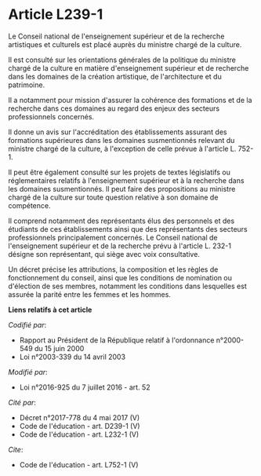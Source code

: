 # Article L239-1

Le Conseil national de l'enseignement supérieur et de la recherche artistiques et culturels est placé auprès du ministre
chargé de la culture. 

Il est consulté sur les orientations générales de la politique du ministre chargé de la culture en matière d'enseignement
supérieur et de recherche dans les domaines de la création artistique, de l'architecture et du patrimoine. 

Il a notamment pour mission d'assurer la cohérence des formations et de la recherche dans ces domaines au regard des enjeux
des secteurs professionnels concernés. 

Il donne un avis sur l'accréditation des établissements assurant des formations supérieures dans les domaines susmentionnés
relevant du ministre chargé de la culture, à l'exception de celle prévue à l'article L. 752-1. 

Il peut être également consulté sur les projets de textes législatifs ou réglementaires relatifs à l'enseignement supérieur
et à la recherche dans les domaines susmentionnés. Il peut faire des propositions au ministre chargé de la culture sur toute
question relative à son domaine de compétence. 

Il comprend notamment des représentants élus des personnels et des étudiants de ces établissements ainsi que des
représentants des secteurs professionnels principalement concernés. Le Conseil national de l'enseignement supérieur et de la
recherche prévu à l'article L. 232-1 désigne son représentant, qui siège avec voix consultative. 

Un décret précise les attributions, la composition et les règles de fonctionnement du conseil, ainsi que les conditions de
nomination ou d'élection de ses membres, notamment les conditions dans lesquelles est assurée la parité entre les femmes et
les hommes.

**Liens relatifs à cet article**

_Codifié par_:

  - Rapport au Président de la République relatif à l'ordonnance n°2000-549 du 15 juin 2000
  - Loi n°2003-339 du 14 avril 2003

_Modifié par_:

  - Loi n°2016-925 du 7 juillet 2016 - art. 52

_Cité par_:

  - Décret n°2017-778 du 4 mai 2017 (V)
  - Code de l'éducation - art. D239-1 (V)
  - Code de l'éducation - art. L232-1 (V)

_Cite_:

  - Code de l'éducation - art. L752-1 (V)
